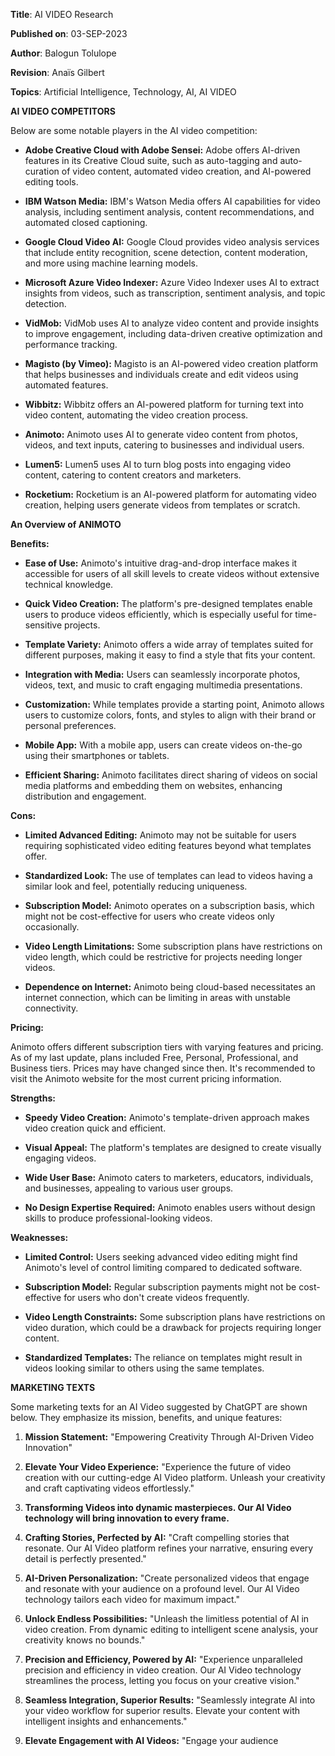 **Title**: AI VIDEO Research

**Published on**: 03-SEP-2023

**Author**: Balogun Tolulope

**Revision**: Anaïs Gilbert

**Topics**: Artificial Intelligence, Technology, AI, AI VIDEO

**AI VIDEO COMPETITORS**

Below are some notable players in the AI video competition:

- **Adobe Creative Cloud with Adobe Sensei:** Adobe offers AI-driven features in its Creative Cloud suite, such as auto-tagging and auto-curation of video content, automated video creation, and AI-powered editing tools.

- **IBM Watson Media:** IBM's Watson Media offers AI capabilities for video analysis, including sentiment analysis, content recommendations, and automated closed captioning.

- **Google Cloud Video AI:** Google Cloud provides video analysis services that include entity recognition, scene detection, content moderation, and more using machine learning models.

- **Microsoft Azure Video Indexer:** Azure Video Indexer uses AI to extract insights from videos, such as transcription, sentiment analysis, and topic detection.

- **VidMob:** VidMob uses AI to analyze video content and provide insights to improve engagement, including data-driven creative optimization and performance tracking.

- **Magisto (by Vimeo):** Magisto is an AI-powered video creation platform that helps businesses and individuals create and edit videos using automated features.

- **Wibbitz:** Wibbitz offers an AI-powered platform for turning text into video content, automating the video creation process.

- **Animoto:** Animoto uses AI to generate video content from photos, videos, and text inputs, catering to businesses and individual users.

- **Lumen5:** Lumen5 uses AI to turn blog posts into engaging video content, catering to content creators and marketers.

- **Rocketium:** Rocketium is an AI-powered platform for automating video creation, helping users generate videos from templates or scratch.

**An Overview of ANIMOTO**

**Benefits:**

- **Ease of Use:** Animoto's intuitive drag-and-drop interface makes it accessible for users of all skill levels to create videos without extensive technical knowledge.

- **Quick Video Creation:** The platform's pre-designed templates enable users to produce videos efficiently, which is especially useful for time-sensitive projects.

- **Template Variety:** Animoto offers a wide array of templates suited for different purposes, making it easy to find a style that fits your content.

- **Integration with Media:** Users can seamlessly incorporate photos, videos, text, and music to craft engaging multimedia presentations.

- **Customization:** While templates provide a starting point, Animoto allows users to customize colors, fonts, and styles to align with their brand or personal preferences.

- **Mobile App:** With a mobile app, users can create videos on-the-go using their smartphones or tablets.

- **Efficient Sharing:** Animoto facilitates direct sharing of videos on social media platforms and embedding them on websites, enhancing distribution and engagement.

**Cons:**

- **Limited Advanced Editing:** Animoto may not be suitable for users requiring sophisticated video editing features beyond what templates offer.

- **Standardized Look:** The use of templates can lead to videos having a similar look and feel, potentially reducing uniqueness.

- **Subscription Model:** Animoto operates on a subscription basis, which might not be cost-effective for users who create videos only occasionally.

- **Video Length Limitations:** Some subscription plans have restrictions on video length, which could be restrictive for projects needing longer videos.

- **Dependence on Internet:** Animoto being cloud-based necessitates an internet connection, which can be limiting in areas with unstable connectivity.

**Pricing:**

Animoto offers different subscription tiers with varying features and pricing. As of my last update, plans included Free, Personal, Professional, and Business tiers. Prices may have changed since then. It's recommended to visit the Animoto website for the most current pricing information.

**Strengths:**

- **Speedy Video Creation:** Animoto's template-driven approach makes video creation quick and efficient.

- **Visual Appeal:** The platform's templates are designed to create visually engaging videos.

- **Wide User Base:** Animoto caters to marketers, educators, individuals, and businesses, appealing to various user groups.

- **No Design Expertise Required:** Animoto enables users without design skills to produce professional-looking videos.

**Weaknesses:**

- **Limited Control:** Users seeking advanced video editing might find Animoto's level of control limiting compared to dedicated software.

- **Subscription Model:** Regular subscription payments might not be cost-effective for users who don't create videos frequently.

- **Video Length Constraints:** Some subscription plans have restrictions on video duration, which could be a drawback for projects requiring longer content.

- **Standardized Templates:** The reliance on templates might result in videos looking similar to others using the same templates.

**MARKETING TEXTS**

Some marketing texts for an AI Video suggested by ChatGPT are shown below. They emphasize its mission, benefits, and unique features:

1. **Mission Statement:**
   "Empowering Creativity Through AI-Driven Video Innovation"

2. **Elevate Your Video Experience:**
   "Experience the future of video creation with our cutting-edge AI Video platform. Unleash your creativity and craft captivating videos effortlessly."

3. **Transforming Videos into dynamic masterpieces. Our AI Video technology will bring innovation to every frame.**

4. **Crafting Stories, Perfected by AI:**
   "Craft compelling stories that resonate. Our AI Video platform refines your narrative, ensuring every detail is perfectly presented."

5. **AI-Driven Personalization:**
   "Create personalized videos that engage and resonate with your audience on a profound level. Our AI Video technology tailors each video for maximum impact."

6. **Unlock Endless Possibilities:**
   "Unleash the limitless potential of AI in video creation. From dynamic editing to intelligent scene analysis, your creativity knows no bounds."

7. **Precision and Efficiency, Powered by AI:**
   "Experience unparalleled precision and efficiency in video creation. Our AI Video technology streamlines the process, letting you focus on your creative vision."

8. **Seamless Integration, Superior Results:**
   "Seamlessly integrate AI into your video workflow for superior results. Elevate your content with intelligent insights and enhancements."

9. **Elevate Engagement with AI Videos:**
   "Engage your audience

